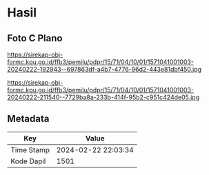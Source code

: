# Hasil

## Foto C Plano

https://sirekap-obj-formc.kpu.go.id/ffb3/pemilu/pdpr/15/71/04/10/01/1571041001003-20240222-192943--697863df-a4b7-4776-96d2-443e81dbf450.jpg

https://sirekap-obj-formc.kpu.go.id/ffb3/pemilu/pdpr/15/71/04/10/01/1571041001003-20240222-211540--7729ba8a-233b-414f-95b2-c951c424de05.jpg


## Metadata

| Key        | Value               |
| ---------- | ------------------- |
| Time Stamp | 2024-02-22 22:03:34 |
| Kode Dapil | 1501                |



